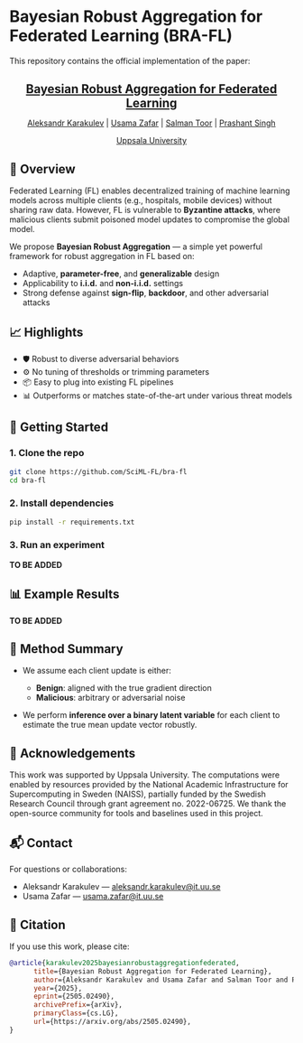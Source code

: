 # Bayesian Robust Aggregation for Federated Learning (BRA-FL)

This repository contains the official implementation of the paper:

<div align="center">
<h2 style="border-bottom:0px none #000; margin-bottom: 0;"><a href="https://www.arxiv.org/abs/2505.02490">Bayesian Robust Aggregation for Federated Learning</a></h2>

  <p style="border-bottom:0px none #000; margin-bottom: 0;">
    <a href="https://scholar.google.com/citations?user=XNBDwTkAAAAJ&hl=en">Aleksandr Karakulev</a> | 
    <a href="https://usamazf.github.io/">Usama Zafar</a> | 
    <a href="https://scholar.google.se/citations?user=PIGlWyYAAAAJ&hl=en">Salman Toor</a> | 
    <a href="https://www.prashantsingh.se/">Prashant Singh</a>
  </p>
  <p><a href="https://www.uu.se/en">Uppsala University</a></p>
</div>

## 🧠 Overview

Federated Learning (FL) enables decentralized training of machine learning models across multiple clients (e.g., hospitals, mobile devices) without sharing raw data. However, FL is vulnerable to **Byzantine attacks**, where malicious clients submit poisoned model updates to compromise the global model.

We propose **Bayesian Robust Aggregation** — a simple yet powerful framework for robust aggregation in FL based on:

<!-- - Bayesian inference under the **Huber $\epsilon$-contamination model** -->

- Adaptive, **parameter-free**, and **generalizable** design
- Applicability to **i.i.d.** and **non-i.i.d.** settings
- Strong defense against **sign-flip**, **backdoor**, and other adversarial attacks

## 📈 Highlights

- 🛡️ Robust to diverse adversarial behaviors
- ⚙️ No tuning of thresholds or trimming parameters
- 📦 Easy to plug into existing FL pipelines
- 📊 Outperforms or matches state-of-the-art under various threat models

## 🚀 Getting Started

### 1. Clone the repo

```bash
git clone https://github.com/SciML-FL/bra-fl
cd bra-fl
```

### 2. Install dependencies

```bash
pip install -r requirements.txt
```

### 3. Run an experiment

**TO BE ADDED**

## 📊 Example Results

**TO BE ADDED**

## 🧪 Method Summary

<!-- * We formulate robust aggregation as **likelihood maximization** under the Huber contamination model. -->

- We assume each client update is either:

  - **Benign**: aligned with the true gradient direction
  - **Malicious**: arbitrary or adversarial noise

- We perform **inference over a binary latent variable** for each client to estimate the true mean update vector robustly.

## 🤝 Acknowledgements

This work was supported by Uppsala University. The computations were enabled by resources provided by the National Academic Infrastructure for Supercomputing in Sweden (NAISS), partially funded by the Swedish Research Council through grant agreement no. 2022-06725. We thank the open-source community for tools and baselines used in this project.

## 📬 Contact

For questions or collaborations:

- Aleksandr Karakulev — [aleksandr.karakulev@it.uu.se](mailto:aleksandr.karakulev@it.uu.se)
- Usama Zafar — [usama.zafar@it.uu.se](mailto:usama.zafar@it.uu.se)

## 📄 Citation

If you use this work, please cite:

```bibtex
@article{karakulev2025bayesianrobustaggregationfederated,
      title={Bayesian Robust Aggregation for Federated Learning}, 
      author={Aleksandr Karakulev and Usama Zafar and Salman Toor and Prashant Singh},
      year={2025},
      eprint={2505.02490},
      archivePrefix={arXiv},
      primaryClass={cs.LG},
      url={https://arxiv.org/abs/2505.02490}, 
}
```
